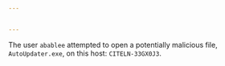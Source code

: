 ```yaml
---


---
```


<p>The user <code>abablee</code> attempted to open a potentially malicious file, <code>AutoUpdater.exe</code>, on this host: <code>CITELN-33GX0J3</code>.</p>


